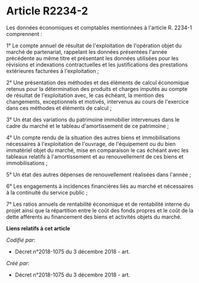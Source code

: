 # Article R2234-2

Les données économiques et comptables mentionnées à l'article R. 2234-1 comprennent :

1° Le compte annuel de résultat de l'exploitation de l'opération objet du marché de partenariat, rappelant les données
présentées l'année précédente au même titre et présentant les données utilisées pour les révisions et indexations
contractuelles et les justifications des prestations extérieures facturées à l'exploitation ;

2° Une présentation des méthodes et des éléments de calcul économique retenus pour la détermination des produits et charges
imputés au compte de résultat de l'exploitation avec, le cas échéant, la mention des changements, exceptionnels et motivés,
intervenus au cours de l'exercice dans ces méthodes et éléments de calcul ;

3° Un état des variations du patrimoine immobilier intervenues dans le cadre du marché et le tableau d'amortissement de ce
patrimoine ;

4° Un compte rendu de la situation des autres biens et immobilisations nécessaires à l'exploitation de l'ouvrage, de
l'équipement ou du bien immatériel objet du marché, mise en comparaison le cas échéant avec les tableaux relatifs à
l'amortissement et au renouvellement de ces biens et immobilisations ;

5° Un état des autres dépenses de renouvellement réalisées dans l'année ;

6° Les engagements à incidences financières liés au marché et nécessaires à la continuité du service public ;

7° Les ratios annuels de rentabilité économique et de rentabilité interne du projet ainsi que la répartition entre le coût
des fonds propres et le coût de la dette afférents au financement des biens et activités objets du marché.

**Liens relatifs à cet article**

_Codifié par_:

  - Décret n°2018-1075 du 3 décembre 2018 - art.

_Créé par_:

  - Décret n°2018-1075 du 3 décembre 2018 - art.
